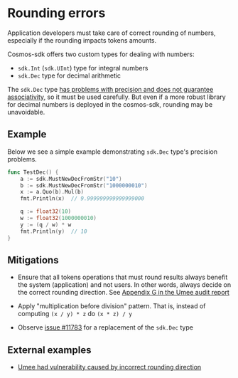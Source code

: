 # Rounding errors

Application developers must take care of correct rounding of numbers, especially if the rounding impacts tokens amounts.

Cosmos-sdk offers two custom types for dealing with numbers:

- `sdk.Int` (`sdk.UInt`) type for integral numbers
- `sdk.Dec` type for decimal arithmetic

The `sdk.Dec` type [has problems with precision and does not guarantee associativity](https://github.com/cosmos/cosmos-sdk/issues/7773), so it must be used carefully. But even if a more robust library for decimal numbers is deployed in the cosmos-sdk, rounding may be unavoidable.

## Example

Below we see a simple example demonstrating `sdk.Dec` type's precision problems.

```go
func TestDec() {
    a := sdk.MustNewDecFromStr("10")
    b := sdk.MustNewDecFromStr("1000000010")
    x := a.Quo(b).Mul(b)
    fmt.Println(x)  // 9.999999999999999000

    q := float32(10)
    w := float32(1000000010)
    y := (q / w) * w
    fmt.Println(y)  // 10
}
```

## Mitigations

- Ensure that all tokens operations that must round results always benefit the system (application) and not users. In other words, always decide on the correct rounding direction. See [Appendix G in the Umee audit report](https://github.com/trailofbits/publications/blob/master/reviews/Umee.pdf)

- Apply "multiplication before division" pattern. That is, instead of computing `(x / y) * z` do `(x * z) / y`

- Observe [issue #11783](https://github.com/cosmos/cosmos-sdk/issues/11783) for a replacement of the `sdk.Dec` type

## External examples

- [Umee had vulnerability caused by incorrect rounding direction](https://github.com/umee-network/umee/issues/545)
